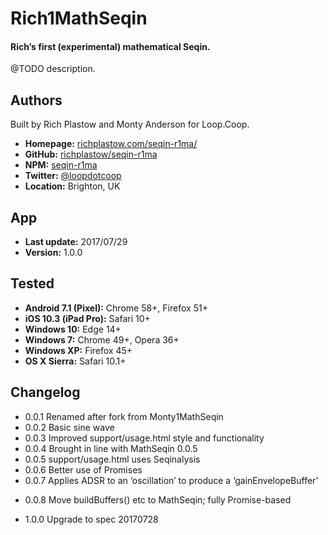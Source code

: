 # Rich1MathSeqin

#### Rich’s first (experimental) mathematical Seqin.

@TODO description.


Authors
-------
Built by Rich Plastow and Monty Anderson for Loop.Coop.

+ __Homepage:__     [richplastow.com/seqin-r1ma/](http://richplastow.com/seqin-r1ma/)
+ __GitHub:__       [richplastow/seqin-r1ma](https://github.com/richplastow/seqin-r1ma)
+ __NPM:__          [seqin-r1ma](https://www.npmjs.com/package/seqin-r1ma)
+ __Twitter:__      [@loopdotcoop](https://twitter.com/loopdotcoop)
+ __Location:__     Brighton, UK


App
---
+ __Last update:__  2017/07/29
+ __Version:__      1.0.0


Tested
------
+ __Android 7.1 (Pixel):__  Chrome 58+, Firefox 51+
+ __iOS 10.3 (iPad Pro):__  Safari 10+
+ __Windows 10:__           Edge 14+
+ __Windows 7:__            Chrome 49+, Opera 36+
+ __Windows XP:__           Firefox 45+
+ __OS X Sierra:__          Safari 10.1+


Changelog
---------
+ 0.0.1       Renamed after fork from Monty1MathSeqin
+ 0.0.2       Basic sine wave
+ 0.0.3       Improved support/usage.html style and functionality
+ 0.0.4       Brought in line with MathSeqin 0.0.5
+ 0.0.5       support/usage.html uses Seqinalysis
+ 0.0.6       Better use of Promises
+ 0.0.7       Applies ADSR to an ‘oscillation’ to produce a ‘gainEnvelopeBuffer’
- 0.0.8       Move buildBuffers() etc to MathSeqin; fully Promise-based
+ 1.0.0       Upgrade to spec 20170728
